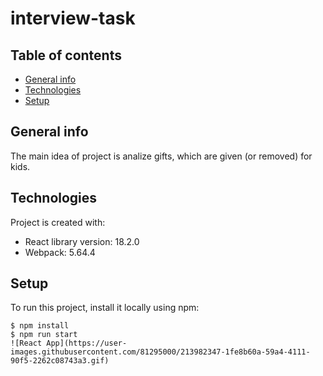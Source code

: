 # interview-task 


## Table of contents
* [General info](#general-info)
* [Technologies](#technologies)
* [Setup](#setup)


## General info
The main idea of project is analize gifts, which are given (or removed) for kids. 
	
## Technologies
Project is created with:
* React library version: 18.2.0
* Webpack: 5.64.4

## Setup
To run this project, install it locally using npm:

```
$ npm install
$ npm run start
![React App](https://user-images.githubusercontent.com/81295000/213982347-1fe8b60a-59a4-4111-90f5-2262c08743a3.gif)
